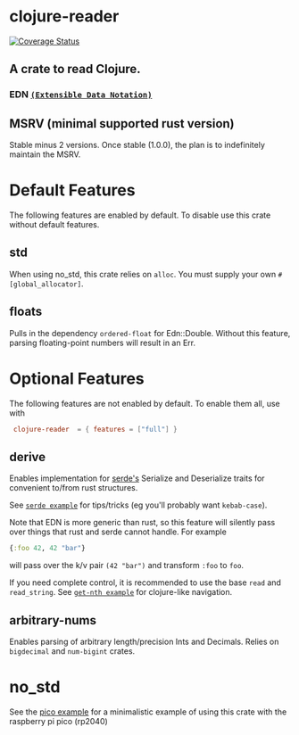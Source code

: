 # clojure-reader

[![Coverage Status](https://coveralls.io/repos/github/Grinkers/clojure-reader/badge.svg?branch=main)](https://coveralls.io/github/Grinkers/clojure-reader?branch=main)

## A crate to read Clojure.

### EDN [`(Extensible Data Notation)`](https://github.com/edn-format/edn)

## MSRV (minimal supported rust version)

   Stable minus 2 versions. Once stable (1.0.0), the plan is to indefinitely maintain the MSRV.

# Default Features

  The following features are enabled by default. To disable use this crate without default features.

## std

   When using no_std, this crate relies on `alloc`. You must supply your own `#[global_allocator]`.

## floats

   Pulls in the dependency `ordered-float` for Edn::Double. Without this feature, parsing floating-point numbers will result in an Err.

# Optional Features

   The following features are not enabled by default. To enable them all, use with
   ```toml
    clojure-reader  = { features = ["full"] }
   ```

## derive

   Enables implementation for [serde's](https://serde.rs/) Serialize and Deserialize traits for convenient to/from rust structures.

   See [`serde example`](examples/serde.rs) for tips/tricks (eg you'll probably want `kebab-case`).

   Note that EDN is more generic than rust, so this feature will silently pass over things that rust and serde cannot handle. For example
   ```clojure
   {:foo 42, 42 "bar"}
   ```
   will pass over the k/v pair `(42 "bar")` and transform `:foo` to `foo`.

   If you need complete control, it is recommended to use the base `read` and `read_string`.
   See [`get-nth example`](examples/get-nth.rs) for clojure-like navigation.

## arbitrary-nums

   Enables parsing of arbitrary length/precision Ints and Decimals. Relies on `bigdecimal` and `num-bigint` crates.

# no_std

   See the [pico example](examples/pico) for a minimalistic example of using this crate with the raspberry pi pico (rp2040)
